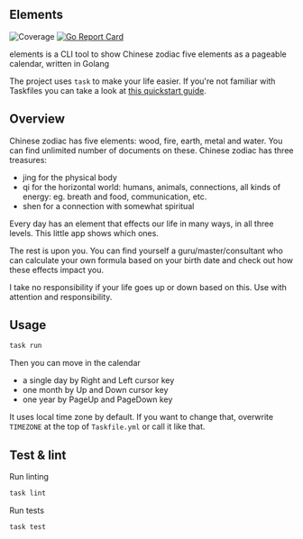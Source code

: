 ## Elements
![Coverage](https://img.shields.io/badge/Coverage-92.7%25-brightgreen)
[![Go Report Card](https://goreportcard.com/badge/github.com/vendelin8/elements)](https://goreportcard.com/report/github.com/vendelin8/elements)

elements is a CLI tool to show Chinese zodiac five elements as a pageable calendar, written in Golang

The project uses `task` to make your life easier. If you're not familiar with Taskfiles you can take a look at [this quickstart guide](https://taskfile.dev/).

## Overview
Chinese zodiac has five elements: wood, fire, earth, metal and water. You can find unlimited number of documents on these.
Chinese zodiac has three treasures:

- jing for the physical body
- qi for the horizontal world: humans, animals, connections, all kinds of energy: eg. breath and food, communication, etc.
- shen for a connection with somewhat spiritual

Every day has an element that effects our life in many ways, in all three levels. This little app shows which ones.

The rest is upon you. You can find yourself a guru/master/consultant who can calculate your own formula based on your birth date and check out how these effects impact you.

I take no responsibility if your life goes up or down based on this. Use with attention and responsibility.

## Usage
```bash
task run
```

Then you can move in the calendar
- a single day by Right and Left cursor key
- one month by Up and Down cursor key
- one year by PageUp and PageDown key

It uses local time zone by default. If you want to change that, overwrite `TIMEZONE` at the top of `Taskfile.yml` or call it like that.

## Test & lint

Run linting

```bash
task lint
```

Run tests

```bash
task test
```
